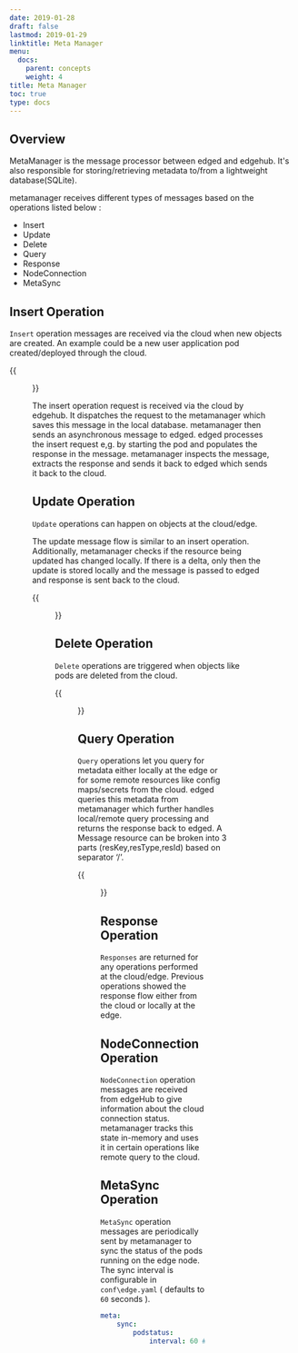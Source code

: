 ```yaml
---
date: 2019-01-28
draft: false
lastmod: 2019-01-29
linktitle: Meta Manager
menu:
  docs:
    parent: concepts
    weight: 4
title: Meta Manager
toc: true
type: docs
---
```

## Overview
MetaManager is the message processor between edged and edgehub.
It's also responsible for storing/retrieving metadata to/from a lightweight database(SQLite).

metamanager receives different types of messages based on the operations listed below :
- Insert
- Update
- Delete
- Query
- Response
- NodeConnection
- MetaSync

## Insert Operation  

`Insert` operation messages are received via the cloud when new objects are created.
An example could be a new user application pod created/deployed through the cloud.

{{<figure library="1" numbered="true" src="meta-insert.png" title="Meta Insert operation">}}

The insert operation request is received via the cloud by edgehub. It dispatches the
request to the metamanager which saves this message in the local database.
metamanager then sends an asynchronous message to edged. edged processes the insert request e,g.
by starting the pod and populates the response in the message.
metamanager inspects the message, extracts the response and sends it back to edged
which sends it back to the cloud.

## Update Operation  

`Update` operations can happen on objects at the cloud/edge.

The update message flow is similar to an insert operation. Additionally, metamanager checks if the resource being updated has changed locally. 
If there is a delta, only then the update is stored locally and the message is 
passed to edged and response is sent back to the cloud.

{{<figure library="1" numbered="true" src="meta-update.png" title="Meta Update operation">}}

## Delete Operation
`Delete` operations are triggered when objects like pods are deleted from the 
cloud.

{{<figure library="1" numbered="true" src="meta-delete.png" title="Meta Delete operation">}}

## Query Operation
`Query` operations let you query for metadata either locally at the edge or for some remote resources like config maps/secrets from the cloud. edged queries this
metadata from metamanager which further handles local/remote query processing and
returns the response back to edged. A Message resource can be broken into 3 parts 
(resKey,resType,resId) based on separator ‘/’.

{{<figure library="1" numbered="true" src="meta-query.png" title="Meta Query operation">}}

## Response Operation
`Responses` are returned for any operations performed at the cloud/edge. Previous operations
showed the response flow either from the cloud or locally at the edge.

## NodeConnection Operation
`NodeConnection` operation messages are received from edgeHub to give information about the cloud connection status. metamanager tracks this state in-memory and uses it in certain operations
like remote query to the cloud.

## MetaSync Operation
`MetaSync` operation messages are periodically sent by metamanager to sync the status of the
pods running on the edge node. The sync interval is configurable in `conf\edge.yaml` 
( defaults to `60` seconds ).

```yaml
meta:
    sync:
        podstatus:
            interval: 60 #seconds
```
